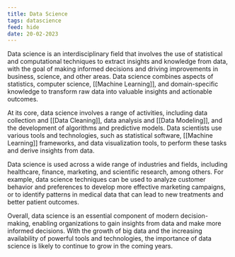 ```yaml
---
title: Data Science
tags: datascience
feed: hide
date: 20-02-2023
---
```

Data science is an interdisciplinary field that involves the use of statistical and computational techniques to extract insights and knowledge from data, with the goal of making informed decisions and driving improvements in business, science, and other areas. Data science combines aspects of statistics, computer science, [[Machine Learning]], and domain-specific knowledge to transform raw data into valuable insights and actionable outcomes.

At its core, data science involves a range of activities, including data collection and [[Data Cleaning]], data analysis and [[Data Modeling]], and the development of algorithms and predictive models. Data scientists use various tools and technologies, such as statistical software, [[Machine Learning]] frameworks, and data visualization tools, to perform these tasks and derive insights from data.

Data science is used across a wide range of industries and fields, including healthcare, finance, marketing, and scientific research, among others. For example, data science techniques can be used to analyze customer behavior and preferences to develop more effective marketing campaigns, or to identify patterns in medical data that can lead to new treatments and better patient outcomes.

Overall, data science is an essential component of modern decision-making, enabling organizations to gain insights from data and make more informed decisions. With the growth of big data and the increasing availability of powerful tools and technologies, the importance of data science is likely to continue to grow in the coming years.